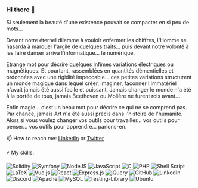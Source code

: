 ### Hi there 👋

Si seulement la beauté d'une existence pouvait se compacter en si peu de mots...

Devant notre éternel dilemme à vouloir enfermer les chiffres, l'Homme se hasarda à marquer l'argile de quelques traits... puis devant notre volonté à les faire danser arriva l'informatique... le numérique.

Étrange mot pour décrire quelques infimes variations électriques ou magnétiques. Et pourtant, rassemblées en quantités démentielles et ordonnées avec une rigidité impeccable... ces petites variations structurent un monde magique dans lequel créer, imaginer, façonner l'immatériel n'avait jamais été aussi facile et puissant. Jamais changer le monde n'a été à la portée de tous, jamais Beethoven ou Molière ne furent rois avant...

Enfin magie... c'est un beau mot pour décrire ce qui ne se comprend pas. Par chance, jamais Art n'a été aussi précis dans l'histoire de l'humanité. Alors si vous voulez changer vos outils pour travailler... vos outils pour penser... vos outils pour apprendre... parlons-en. 

📫 How to reach me: [Linkedin](https://www.linkedin.com/in/daniel-villa-monteiro-bbb20bab/) or [Twitter](https://twitter.com/monteirovilla)

⚡ My skills:<br/>

<img alt="Solidity" src="https://img.shields.io/badge/solidity%20-%231b1b1b.svg?&style=for-the-badge&logo=Solidity&logoColor=636363"/> <img alt="Symfony" src="https://img.shields.io/badge/symfony%20-%23000000.svg?&style=for-the-badge&logo=Symfony&logoColor=white"/> <img alt="NodeJS" src="https://img.shields.io/badge/node.js%20-%2343853D.svg?&style=for-the-badge&logo=node.js&logoColor=white"/> <img alt="JavaScript" src="https://img.shields.io/badge/javascript%20-%23323330.svg?&style=for-the-badge&logo=javascript&logoColor=%23F7DF1E"/> <img alt="C" src="https://img.shields.io/badge/c%20-%2300599C.svg?&style=for-the-badge&logo=c&logoColor=white"/> <img alt="PHP" src="https://img.shields.io/badge/php-%23777BB4.svg?&style=for-the-badge&logo=php&logoColor=white"/> <img alt="Shell Script" src="https://img.shields.io/badge/shell_script%20-%23121011.svg?&style=for-the-badge&logo=gnu-bash&logoColor=white"/> <img alt="LaTeX" src="https://img.shields.io/badge/latex%20-%23008080.svg?&style=for-the-badge&logo=latex&logoColor=white"/> <img alt="Vue.js" src="https://img.shields.io/badge/vuejs%20-%2335495e.svg?&style=for-the-badge&logo=vue.js&logoColor=%234FC08D"/> <img alt="React" src="https://img.shields.io/badge/react%20-%2320232a.svg?&style=for-the-badge&logo=react&logoColor=%2361DAFB"/> <img alt="Express.js" src="https://img.shields.io/badge/express.js%20-%23404d59.svg?&style=for-the-badge"/> <img alt="jQuery" src="https://img.shields.io/badge/jquery%20-%230769AD.svg?&style=for-the-badge&logo=jquery&logoColor=white"/> <img alt="GitHub" src="https://img.shields.io/badge/github%20-%23121011.svg?&style=for-the-badge&logo=github&logoColor=white"/> <img alt="LinkedIn" src="https://img.shields.io/badge/linkedin%20-%230077B5.svg?&style=for-the-badge&logo=linkedin&logoColor=white"/> <img alt="Discord" src="https://img.shields.io/badge/%3CServer%3E%20-%237289DA.svg?&style=for-the-badge&logo=discord&logoColor=white"/> <img alt="Apache" src="https://img.shields.io/badge/apache%20-%23D42029.svg?&style=for-the-badge&logo=apache&logoColor=white"/> <img alt="MySQL" src="https://img.shields.io/badge/mysql-%2300f.svg?&style=for-the-badge&logo=mysql&logoColor=white"/> <img alt="Testing-Library" src="https://img.shields.io/badge/-Testing%20Library-%23E33332?&style=for-the-badge&logo=testing-library&logoColor=white"/> <img alt="Ubuntu" src="https://img.shields.io/badge/Ubuntu-E95420?style=for-the-badge&logo=ubuntu&logoColor=white" /> 
